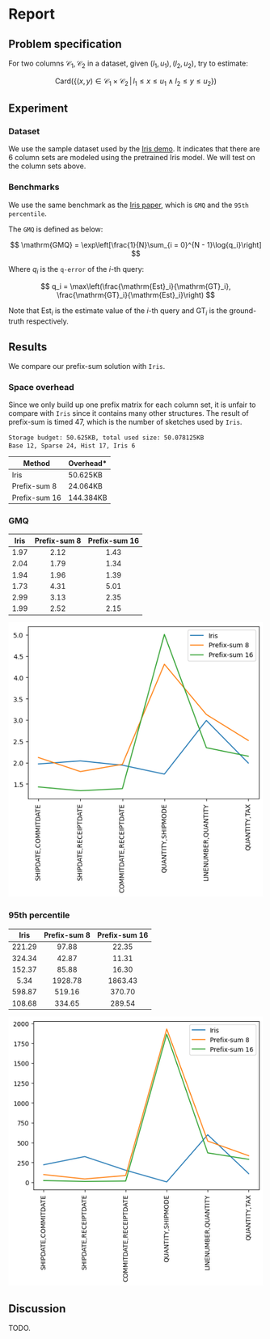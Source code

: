 # Report

## Problem specification

For two columns $\mathcal{C}_1, \mathcal{C}_2$ in a dataset, given $(l_1, u_1), (l_2, u_2)$, try to estimate:

$$
\mathrm{Card}(\{(x, y) \in \mathcal{C}_1 \times \mathcal{C}_2 \,|\, l_1 \leqslant x \leqslant u_1 \land l_2 \leqslant y \leqslant u_2\})
$$ 

## Experiment

### Dataset

We use the sample dataset used by the [Iris demo](https://github.com/tjluyao/iris_demo). It indicates that there are 6 column sets are modeled using the pretrained Iris model. We will test on the column sets above.

### Benchmarks

We use the same benchmark as the [Iris paper](http://yao.lu/iris.pdf), which is `GMQ` and the `95th percentile`. 

The `GMQ` is defined as below:

$$
\mathrm{GMQ} = \exp\left[\frac{1}{N}\sum_{i = 0}^{N - 1}\log{q_i}\right]
$$

Where $q_i$ is the `q-error` of the $i$-th query:

$$
q_i = \max\left(\frac{\mathrm{Est}_i}{\mathrm{GT}_i}, \frac{\mathrm{GT}_i}{\mathrm{Est}_i}\right)
$$

Note that $\mathrm{Est}_i$ is the estimate value of the $i$-th query and $\mathrm{GT}_i$ is the ground-truth respectively.

## Results

We compare our prefix-sum solution with `Iris`.

### Space overhead

Since we only build up one prefix matrix for each column set, it is unfair to compare with `Iris` since it contains many other structures. The result of prefix-sum is timed 47, which is the number of sketches used by `Iris`.

```
Storage budget: 50.625KB, total used size: 50.078125KB
Base 12, Sparse 24, Hist 17, Iris 6
```

| Method        | Overhead* |
| ------------- | -------- |
| Iris          | 50.625KB     |
| Prefix-sum 8  | 24.064KB     |
| Prefix-sum 16 | 144.384KB      |

### GMQ

| Iris | Prefix-sum 8 | Prefix-sum 16 |
| :--: | :----------: | :-----------: |
| 1.97 |     2.12     |     1.43      |
| 2.04 |     1.79     |     1.34      |
| 1.94 |     1.96     |     1.39      |
| 1.73 |     4.31     |     5.01      |
| 2.99 |     3.13     |     2.35      |
| 1.99 |     2.52     |     2.15      |

![GMQ](assets/gmq.png)

### 95th percentile

|  Iris  | Prefix-sum 8 | Prefix-sum 16 |
| :----: | :----------: | :-----------: |
| 221.29 |    97.88     |     22.35     |
| 324.34 |    42.87     |     11.31     |
| 152.37 |    85.88     |     16.30     |
|  5.34  |   1928.78    |    1863.43    |
| 598.87 |    519.16    |    370.70     |
| 108.68 |    334.65    |    289.54     |

![95th](assets/95th.png)

## Discussion

TODO.